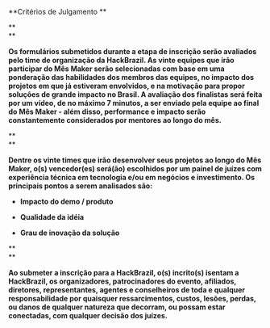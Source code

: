 **Critérios de Julgamento **

**  
**

**Os formulários submetidos durante a etapa de inscrição serão avaliados pelo time de organização da HackBrazil. As vinte equipes que irão participar do Mês Maker serão selecionadas com base em uma ponderação das habilidades dos membros das equipes, no impacto dos projetos em que já estiveram envolvidos, e na motivação para propor soluções de grande impacto no Brasil. A avaliação dos finalistas será feita por um vídeo, de no máximo 7 minutos, a ser enviado pela equipe ao final do Mês Maker - além disso, performance e impacto serão constantemente considerados por mentores ao longo do mês.**

**  
**

**Dentre os vinte times que irão desenvolver seus projetos ao longo do Mês Maker, o\(s\) vencedor\(es\) será\(ão\) escolhidos por um painel de juízes com experiência técnica em tecnologia e/ou em negócios e investimento. Os principais pontos a serem analisados são:**

* **Impacto do demo / produto**

* **Qualidade da idéia**

* **Grau de inovação da solução**

**  
**

**Ao submeter a inscrição para a HackBrazil, o\(s\) incrito\(s\) isentam a HackBrazil, os organizadores, patrocinadores do evento, afiliados, diretores, representantes, agentes e conselheiros de toda e qualquer responsabilidade por quaisquer ressarcimentos, custos, lesões, perdas, ou danos de qualquer natureza que decorram, ou possam estar conectadas, com qualquer decisão dos juízes.**
